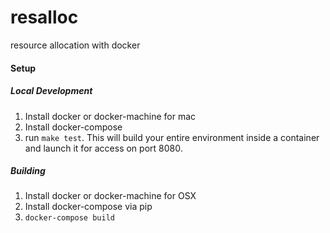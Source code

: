 # resalloc
resource allocation with docker

#### Setup

##### Local Development

1. Install docker or docker-machine for mac
2. Install docker-compose
3. run `make test`. This will build your entire environment inside a container and launch it for access on port 8080.

##### Building

1. Install docker or docker-machine for OSX
2. Install docker-compose via pip
3. `docker-compose build`
